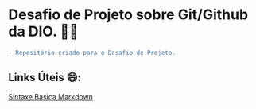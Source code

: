 # Desafio de Projeto sobre Git/Github da DIO. :technologist:
```diff
- Repositório criado para o Desafio de Projeto.
```
## Links Úteis :smile::
[Sintaxe Basica Markdown](https://www.maekdownguide.org/basic-syntax/)
